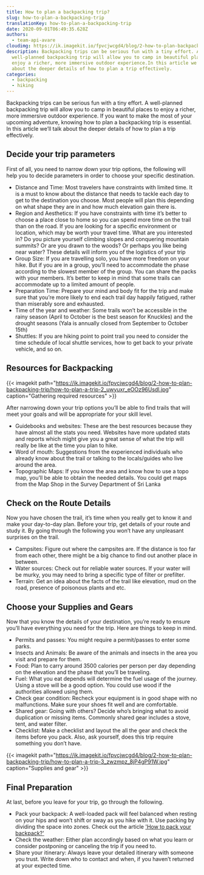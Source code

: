 ```yaml
---
title: How to plan a backpacking trip?
slug: how-to-plan-a-backpacking-trip
translationKey: how-to-plan-a-backpacking-trip
date: 2020-09-01T06:49:35.628Z
authors:
  - team-api-avare
cloudimg: https://ik.imagekit.io/fpvcjwcgd4/blog/2-how-to-plan-backpacking-trip/how-to-plan-a-trip-1_uv5igt_LfsspuvqUn.jpg
description: Backpacking trips can be serious fun with a tiny effort. A
  well-planned backpacking trip will allow you to camp in beautiful places to
  enjoy a richer, more immersive outdoor experience.In this article we’ll talk
  about the deeper details of how to plan a trip effectively.
categories:
  - backpacking
  - hiking
---
```

Backpacking trips can be serious fun with a tiny effort. A well-planned backpacking trip will allow you to camp in beautiful places to enjoy a richer, more immersive outdoor experience. If you want to make the most of your upcoming adventure, knowing how to plan a backpacking trip is essential. In this article we’ll talk about the deeper details of how to plan a trip effectively.

## Decide your trip parameters

First of all, you need to narrow down your trip options, the following will help you to decide parameters in order to choose your specific destination.

* Distance and Time: Most travelers have constraints with limited time. It is a must to know about the distance that needs to tackle each day to get to the destination you choose. Most people will plan this depending on what shape they are in and how much elevation gain there is.
* Region and Aesthetics: If you have constraints with time it’s better to choose a place close to home so you can spend more time on the trail than on the road. If you are looking for a specific environment or location, which may be worth your travel time. What are you interested in? Do you picture yourself climbing slopes and conquering mountain summits? Or are you drawn to the woods? Or perhaps you like being near water? These details will inform you of the logistics of your trip
* Group Size: If you are travelling solo, you have more freedom on your hike. But if you are in a group, you’ll need to accommodate the phase according to the slowest member of the group. You can share the packs with your members. It’s better to keep in mind that some trails can accommodate up to a limited amount of people.
* Preparation Time: Prepare your mind and body fit for the trip and make sure that you’re more likely to end each trail day happily fatigued, rather than miserably sore and exhausted.
* Time of the year and weather: Some trails won’t be accessible in the rainy season (April to October is the best season for Knuckles) and the drought seasons (Yala is annually closed from September to October 15th)
* Shuttles: If you are hiking point to point trail you need to consider the time schedule of local shuttle services, how to get back to your private vehicle, and so on.

## Resources for Backpacking

{{< imagekit path="https://ik.imagekit.io/fpvcjwcgd4/blog/2-how-to-plan-backpacking-trip/how-to-plan-a-trip-2_uwyuxr_eOOz96Usdl.jpg" caption="Gathering required resources" >}}

After narrowing down your trip options you’ll be able to find trails that will meet your goals and will be appropriate for your skill level.

* Guidebooks and websites: These are the best resources because they have almost all the stats you need. Websites have more updated stats and reports which might give you a great sense of what the trip will really be like at the time you plan to hike.
* Word of mouth: Suggestions from the experienced individuals who already know about the trail or talking to the locals/guides who live around the area.
* Topographic Maps: If you know the area and know how to use a topo map, you’ll be able to obtain the needed details. You could get maps from the Map Shop in the Survey Department of Sri Lanka

## Check on the Route Details

Now you have chosen the trail, it’s time when you really get to know it and make your day-to-day plan. Before your trip, get details of your route and study it. By going through the following you won’t have any unpleasant surprises on the trail.

* Campsites: Figure out where the campsites are. If the distance is too far from each other, there might be a big chance to find out another place in between.
* Water sources: Check out for reliable water sources. If your water will be murky, you may need to bring a specific type of filter or prefilter.
* Terrain: Get an idea about the facts of the trail like elevation, mud on the road, presence of poisonous plants and etc.

## Choose your Supplies and Gears

Now that you know the details of your destination, you’re ready to ensure you’ll have everything you need for the trip. Here are things to keep in mind.

* Permits and passes: You might require a permit/passes to enter some parks.
* Insects and Animals: Be aware of the animals and insects in the area you visit and prepare for them.
* Food: Plan to carry around 3500 calories per person per day depending on the elevation and the phase that you’ll be traveling.
* Fuel: What you eat depends will determine the fuel usage of the journey. Using a stove will be a good option. You could use wood if the authorities allowed using them.
* Check gear condition: Recheck your equipment is in good shape with no malfunctions. Make sure your shoes fit well and are comfortable.
* Shared gear: Going with others? Decide who’s bringing what to avoid duplication or missing items. Commonly shared gear includes a stove, tent, and water filter.
* Checklist: Make a checklist and layout the all the gear and check the items before you pack. Also, ask yourself, does this trip require something you don’t have.

{{< imagekit path="https://ik.imagekit.io/fpvcjwcgd4/blog/2-how-to-plan-backpacking-trip/how-to-plan-a-trip-3_zwzmpz_8jP4gP91W.jpg" caption="Supplies and gear" >}}

## Final Preparation

At last, before you leave for your trip, go through the following.

* Pack your backpack: A well-loaded pack will feel balanced when resting on your hips and won’t shift or sway as you hike with it. Use packing by dividing the space into zones. Check out the article ['How to pack your  backpack?'](https://apiavare.blog/article/how-to-pack-your-backpack-properly-for-a-hike/)
* Check the weather: Either plan accordingly based on what you learn or consider postponing or canceling the trip if you need to.
* Share your itinerary: Always leave your detailed itinerary with someone you trust. Write down who to contact and when, if you haven’t returned at your expected time.